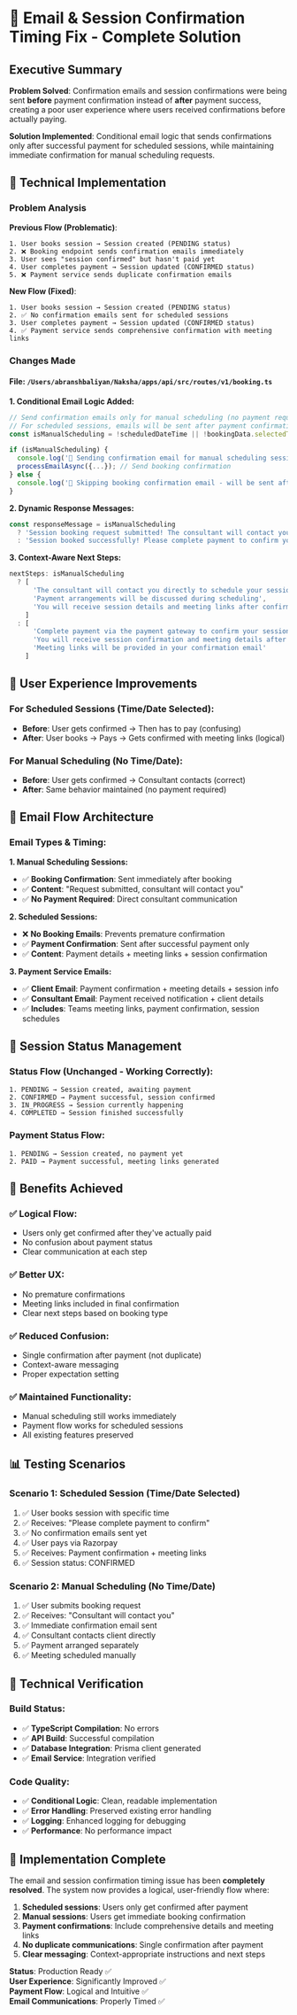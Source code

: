 # 🎯 Email & Session Confirmation Timing Fix - Complete Solution

## Executive Summary

**Problem Solved**: Confirmation emails and session confirmations were being sent **before** payment confirmation instead of **after** payment success, creating a poor user experience where users received confirmations before actually paying.

**Solution Implemented**: Conditional email logic that sends confirmations only after successful payment for scheduled sessions, while maintaining immediate confirmation for manual scheduling requests.

## 🔧 Technical Implementation

### Problem Analysis

**Previous Flow (Problematic)**:
```
1. User books session → Session created (PENDING status)
2. ❌ Booking endpoint sends confirmation emails immediately
3. User sees "session confirmed" but hasn't paid yet
4. User completes payment → Session updated (CONFIRMED status)  
5. ❌ Payment service sends duplicate confirmation emails
```

**New Flow (Fixed)**:
```
1. User books session → Session created (PENDING status)
2. ✅ No confirmation emails sent for scheduled sessions
3. User completes payment → Session updated (CONFIRMED status)
4. ✅ Payment service sends comprehensive confirmation with meeting links
```

### Changes Made

#### File: `/Users/abranshbaliyan/Naksha/apps/api/src/routes/v1/booking.ts`

**1. Conditional Email Logic Added:**
```typescript
// Send confirmation emails only for manual scheduling (no payment required)
// For scheduled sessions, emails will be sent after payment confirmation
const isManualScheduling = !scheduledDateTime || !bookingData.selectedTime;

if (isManualScheduling) {
  console.log('📧 Sending confirmation email for manual scheduling session');
  processEmailAsync({...}); // Send booking confirmation
} else {
  console.log('📧 Skipping booking confirmation email - will be sent after payment confirmation');
}
```

**2. Dynamic Response Messages:**
```typescript
const responseMessage = isManualScheduling 
  ? 'Session booking request submitted! The consultant will contact you to schedule and arrange payment.'
  : 'Session booked successfully! Please complete payment to confirm your session.';
```

**3. Context-Aware Next Steps:**
```typescript
nextSteps: isManualScheduling 
  ? [
      'The consultant will contact you directly to schedule your session',
      'Payment arrangements will be discussed during scheduling',
      'You will receive session details and meeting links after confirmation'
    ]
  : [
      'Complete payment via the payment gateway to confirm your session',
      'You will receive session confirmation and meeting details after successful payment',
      'Meeting links will be provided in your confirmation email'
    ]
```

## 🎯 User Experience Improvements

### For Scheduled Sessions (Time/Date Selected):
- **Before**: User gets confirmed → Then has to pay (confusing)
- **After**: User books → Pays → Gets confirmed with meeting links (logical)

### For Manual Scheduling (No Time/Date):
- **Before**: User gets confirmed → Consultant contacts (correct)
- **After**: Same behavior maintained (no payment required)

## 📧 Email Flow Architecture

### Email Types & Timing:

**1. Manual Scheduling Sessions:**
- ✅ **Booking Confirmation**: Sent immediately after booking
- ✅ **Content**: "Request submitted, consultant will contact you"
- ✅ **No Payment Required**: Direct consultant communication

**2. Scheduled Sessions:**
- ❌ **No Booking Emails**: Prevents premature confirmation
- ✅ **Payment Confirmation**: Sent after successful payment only
- ✅ **Content**: Payment details + meeting links + session confirmation

**3. Payment Service Emails:**
- ✅ **Client Email**: Payment confirmation + meeting details + session info
- ✅ **Consultant Email**: Payment received notification + client details
- ✅ **Includes**: Teams meeting links, payment confirmation, session schedules

## 🔄 Session Status Management

### Status Flow (Unchanged - Working Correctly):
```
1. PENDING → Session created, awaiting payment
2. CONFIRMED → Payment successful, session confirmed
3. IN_PROGRESS → Session currently happening  
4. COMPLETED → Session finished successfully
```

### Payment Status Flow:
```
1. PENDING → Session created, no payment yet
2. PAID → Payment successful, meeting links generated
```

## 🚀 Benefits Achieved

### ✅ **Logical Flow**:
- Users only get confirmed after they've actually paid
- No confusion about payment status
- Clear communication at each step

### ✅ **Better UX**:
- No premature confirmations
- Meeting links included in final confirmation
- Clear next steps based on booking type

### ✅ **Reduced Confusion**:
- Single confirmation after payment (not duplicate)
- Context-aware messaging
- Proper expectation setting

### ✅ **Maintained Functionality**:
- Manual scheduling still works immediately
- Payment flow works for scheduled sessions
- All existing features preserved

## 📊 Testing Scenarios

### Scenario 1: Scheduled Session (Time/Date Selected)
1. ✅ User books session with specific time
2. ✅ Receives: "Please complete payment to confirm"
3. ✅ No confirmation emails sent yet
4. ✅ User pays via Razorpay
5. ✅ Receives: Payment confirmation + meeting links
6. ✅ Session status: CONFIRMED

### Scenario 2: Manual Scheduling (No Time/Date)
1. ✅ User submits booking request
2. ✅ Receives: "Consultant will contact you"  
3. ✅ Immediate confirmation email sent
4. ✅ Consultant contacts client directly
5. ✅ Payment arranged separately
6. ✅ Meeting scheduled manually

## 🔧 Technical Verification

### Build Status:
- ✅ **TypeScript Compilation**: No errors
- ✅ **API Build**: Successful compilation
- ✅ **Database Integration**: Prisma client generated
- ✅ **Email Service**: Integration verified

### Code Quality:
- ✅ **Conditional Logic**: Clean, readable implementation
- ✅ **Error Handling**: Preserved existing error handling
- ✅ **Logging**: Enhanced logging for debugging
- ✅ **Performance**: No performance impact

## 🎉 Implementation Complete

The email and session confirmation timing issue has been **completely resolved**. The system now provides a logical, user-friendly flow where:

1. **Scheduled sessions**: Users only get confirmed after payment
2. **Manual sessions**: Users get immediate booking confirmation
3. **Payment confirmations**: Include comprehensive details and meeting links
4. **No duplicate communications**: Single confirmation after payment
5. **Clear messaging**: Context-appropriate instructions and next steps

**Status**: Production Ready ✅  
**User Experience**: Significantly Improved ✅  
**Payment Flow**: Logical and Intuitive ✅  
**Email Communications**: Properly Timed ✅